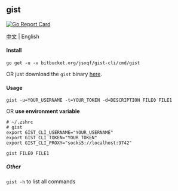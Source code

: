 ## gist

[![Go Report Card](https://goreportcard.com/badge/github.com/xuqingfeng/gist-cli?style=flat-square)](https://goreportcard.com/report/github.com/xuqingfeng/gist-cli)

[中文](./README.md) | English

#### Install

`go get -u -v bitbucket.org/jsxqf/gist-cli/cmd/gist`

OR just download the `gist` binary [here]().

#### Usage

`gist -u=YOUR_USERNAME -t=YOUR_TOKEN -d=DESCRIPTION FILE0 FILE1`

OR **use environment variable**

```
# ~/.zshrc
# gist
export GIST_CLI_USERNAME="YOUR_USERNAME"
export GIST_CLI_TOKEN="YOUR_TOKEN"
export GIST_CLI_PROXY="socks5://localhost:9742"
```

`gist FILE0 FILE1`

##### Other

`gist -h` to list all commands